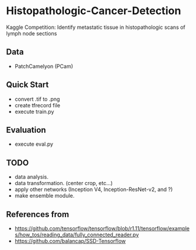 # Histopathologic-Cancer-Detection
Kaggle Competition: Identify metastatic tissue in histopathologic scans of lymph node sections

## Data
- PatchCamelyon (PCam)

## Quick Start
- convert .tif to .png
- create tfrecord file
- execute train.py

## Evaluation
- execute eval.py

## TODO 
- data analysis.
- data transformation. (center crop, etc...)
- apply other networks (Inception V4, Inception-ResNet-v2, and ?)
- make ensemble module.

## References from
- https://github.com/tensorflow/tensorflow/blob/r1.11/tensorflow/examples/how_tos/reading_data/fully_connected_reader.py
- https://github.com/balancap/SSD-Tensorflow